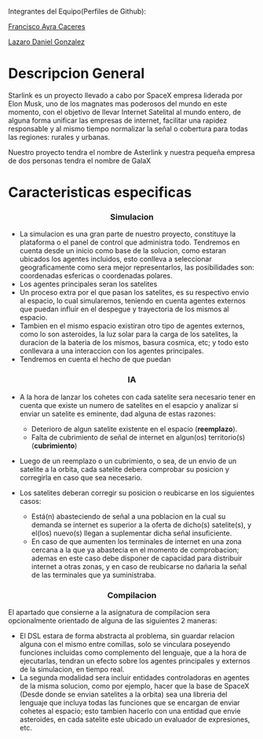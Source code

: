 Integrantes del Equipo(Perfiles de Github):

[Francisco Ayra Caceres](https://github.com/frankayra)

[Lazaro Daniel Gonzalez](https://github.com/LazaroDGM)
# Descripcion General
Starlink es un proyecto llevado a cabo por SpaceX empresa liderada por Elon Musk, uno de los magnates mas poderosos del mundo en este momento, con el objetivo de llevar Internet Satelital al mundo entero, de alguna forma unificar las empresas de internet, facilitar una rapidez responsable y al mismo tiempo normalizar la señal o cobertura para todas las regiones: rurales y urbanas.

Nuestro proyecto tendra el nombre de Asterlink y nuestra pequeña empresa de dos personas tendra el nombre de GalaX

# Caracteristicas especificas

<div class="Simulacion">

### <center>Simulacion</center>

- La simulacion es una gran parte de nuestro proyecto, constituye la plataforma o el panel de control que administra todo. Tendremos en cuenta desde un inicio como base de la solucion, como estaran ubicados los agentes incluidos, esto conlleva a seleccionar geograficamente como sera mejor representarlos, las posibilidades son: coordenadas esfericas o coordenadas polares. 
- Los agentes principales seran los satelites
- Un proceso extra por el que pasan los satelites, es su respectivo envio al espacio, lo cual simularemos, teniendo en cuenta agentes externos que puedan influir en el despegue y trayectoria de los mismos al espacio.
- Tambien en el mismo espacio existiran otro tipo de agentes externos, como lo son asteroides, la luz solar para la carga de los satelites, la duracion de la bateria de los mismos, basura cosmica, etc; y todo esto conllevara a una interaccion con los agentes principales.
- Tendremos en cuenta el hecho de que puedan 
</div>

<div class="IA">

### <center>IA</center>
- A la hora de lanzar los cohetes con cada satelite sera necesario tener en cuenta que existe un numero de satelites en el esapcio y analizar si enviar un satelite es eminente, dad alguna de estas razones:


    - Deterioro de algun satelite existente en el espacio (**reemplazo**).
    - Falta de cubrimiento de señal de internet en algun(os) territorio(s)(**cubrimiento**)
- Luego de un reemplazo o un cubrimiento, o sea, de un envio de un satelite a la orbita, cada satelite debera comprobar su posicion y corregirla en caso que sea necesario.
- Los satelites deberan corregir su posicion o reubicarse en los siguientes casos:
    - Está(n) abasteciendo de señal a una poblacion en la cual su demanda se internet es superior a la oferta de dicho(s) satelite(s), y el(los) nuevo(s) llegan a suplementar dicha señal insuficiente.
    - En caso de que aumenten los terminales de internet en una zona cercana a la que ya abastecia en el momento de comprobacion; ademas en este caso debe disponer de capacidad para distribuir internet a otras zonas, y en caso de reubicarse no dañaria la señal de las terminales que ya suministraba.


</div>

<div class='Compilacion'>

### <center>Compilacion</center>

El apartado que consierne a la asignatura de compilacion sera opcionalmente orientado de alguna de las siguientes 2 maneras:
- El DSL estara de forma abstracta al problema, sin guardar relacion alguna con el mismo entre comillas, solo se vinculara poseyendo funciones incluidas como complemento del lenguaje, que a la hora de ejecutarlas, tendran un efecto sobre los agentes principales y externos de la simulacion, en tiempo real.
- La segunda modalidad sera incluir entidades controladoras en agentes de la misma solucion, como por ejemplo, hacer que la base de SpaceX (Desde donde se envian satelites a la orbita) sea una libreria del lenguaje que incluya todas las funciones que se encargan de enviar cohetes al espacio; esto tambien hacerlo con una entidad que envie asteroides, en cada satelite este ubicado un evaluador de expresiones, etc.


</div>
